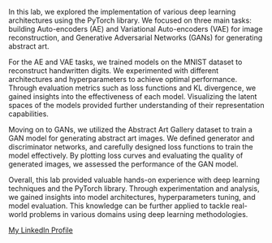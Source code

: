 In this lab, we explored the implementation of various deep learning architectures using the PyTorch library. We focused on three main tasks: building Auto-encoders (AE) and Variational Auto-encoders (VAE) for image reconstruction, and Generative Adversarial Networks (GANs) for generating abstract art.

For the AE and VAE tasks, we trained models on the MNIST dataset to reconstruct handwritten digits. We experimented with different architectures and hyperparameters to achieve optimal performance. Through evaluation metrics such as loss functions and KL divergence, we gained insights into the effectiveness of each model. Visualizing the latent spaces of the models provided further understanding of their representation capabilities.

Moving on to GANs, we utilized the Abstract Art Gallery dataset to train a GAN model for generating abstract art images. We defined generator and discriminator networks, and carefully designed loss functions to train the model effectively. By plotting loss curves and evaluating the quality of generated images, we assessed the performance of the GAN model.

Overall, this lab provided valuable hands-on experience with deep learning techniques and the PyTorch library. Through experimentation and analysis, we gained insights into model architectures, hyperparameters tuning, and model evaluation. This knowledge can be further applied to tackle real-world problems in various domains using deep learning methodologies.


[My LinkedIn Profile](https://www.linkedin.com/in/ziad-ben-saada-850219226/)
